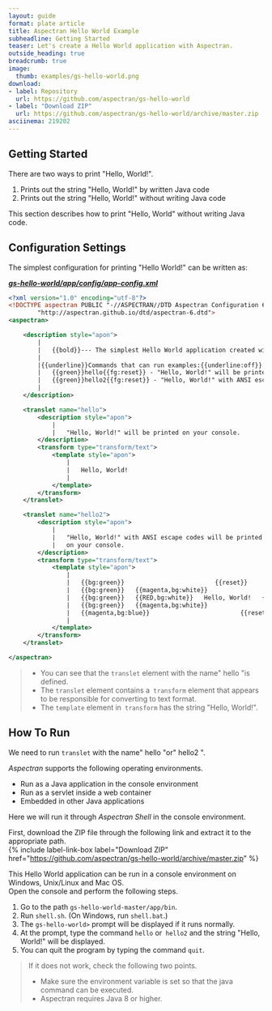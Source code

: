 ```yaml
---
layout: guide
format: plate article
title: Aspectran Hello World Example
subheadline: Getting Started
teaser: Let's create a Hello World application with Aspectran.
outside_heading: true
breadcrumb: true
image:
  thumb: examples/gs-hello-world.png
download:
- label: Repository
  url: https://github.com/aspectran/gs-hello-world
- label: "Download ZIP"
  url: https://github.com/aspectran/gs-hello-world/archive/master.zip
asciinema: 219202
---
```


## Getting Started

There are two ways to print "Hello, World!".

1. Prints out the string "Hello, World!" by written Java code
2. Prints out the string "Hello, World!" without writing Java code

This section describes how to print "Hello, World" without writing Java code.

## Configuration Settings

The simplest configuration for printing "Hello World!" can be written as:

[***gs-hello-world/app/config/app-config.xml***](https://github.com/aspectran/gs-hello-world/blob/master/app/config/app-config.xml)

```xml
<?xml version="1.0" encoding="utf-8"?>
<!DOCTYPE aspectran PUBLIC "-//ASPECTRAN//DTD Aspectran Configuration 6.0//EN"
        "http://aspectran.github.io/dtd/aspectran-6.dtd">
<aspectran>

    <description style="apon">
        |
        |   {{bold}}--- The simplest Hello World application created with Aspectran ---{{bold:off}}
        |
        |{{underline}}Commands that can run examples:{{underline:off}}
        |   {{green}}hello{{fg:reset}} - "Hello, World!" will be printed on your console.
        |   {{green}}hello2{{fg:reset}} - "Hello, World!" with ANSI escape codes will be printed on your console.
        |
    </description>

    <translet name="hello">
        <description style="apon">
            |
            |   "Hello, World!" will be printed on your console.
        </description>
        <transform type="transform/text">
            <template style="apon">
                |
                |   Hello, World!
                |
            </template>
        </transform>
    </translet>

    <translet name="hello2">
        <description style="apon">
            |
            |   "Hello, World!" with ANSI escape codes will be printed
            |   on your console.
        </description>
        <transform type="transform/text">
            <template style="apon">
                |
                |   {{bg:green}}                         {{reset}}
                |   {{bg:green}}   {{magenta,bg:white}}                   {{bg:blue}}   {{reset}}
                |   {{bg:green}}   {{RED,bg:white}}   Hello, World!   {{bg:blue}}   {{reset}}
                |   {{bg:green}}   {{magenta,bg:white}}                   {{bg:blue}}   {{reset}}
                |   {{magenta,bg:blue}}                         {{reset}}
                |
            </template>
        </transform>
    </translet>

</aspectran>
```

> - You can see that the `translet` element with the name" hello "is defined.
> - The `translet` element contains a` transform` element that appears to be responsible for converting to text format.
> - The `template` element in` transform` has the string "Hello, World!".

## How To Run

We need to run `translet` with the name" hello "or" hello2 ".

*Aspectran* supports the following operating environments.
* Run as a Java application in the console environment
* Run as a servlet inside a web container
* Embedded in other Java applications

Here we will run it through *Aspectran Shell* in the console environment.

First, download the ZIP file through the following link and extract it to the appropriate path.  
{% include label-link-box label="Download ZIP" href="https://github.com/aspectran/gs-hello-world/archive/master.zip" %}

This Hello World application can be run in a console environment on Windows, Unix/Linux and Mac OS.  
Open the console and perform the following steps.

1. Go to the path `gs-hello-world-master/app/bin`.
2. Run `shell.sh`. (On Windows, run `shell.bat`.)
3. The `gs-hello-world>` prompt will be displayed if it runs normally.
4. At the prompt, type the command `hello` or` hello2` and the string "Hello, World!" will be displayed.
5. You can quit the program by typing the command `quit`.

> If it does not work, check the following two points.
> - Make sure the environment variable is set so that the java command can be executed.
> - Aspectran requires Java 8 or higher.
